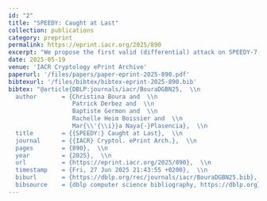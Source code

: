 ```yaml
---
id: "2"
title: "SPEEDY: Caught at Last"
collection: publications
category: preprint
permalink: https://eprint.iacr.org/2025/890
excerpt: "We propose the first valid (differential) attack on SPEEDY-7-192 with a time complexity of $$2^{186.36}$$. The search of the differential is achievied by chaining one round characteristics whom we selected based on criterias on their shape. The validity of the characteristics (and thereby of the differential) is verified using the quasidiffeential framework. Finally, we searched for the best probabilistically-extended differential and finalized the attack using the KyRiDi tool."
date: 2025-05-19
venue: 'IACR Cryptology ePrint Archive'
paperurl: '/files/papers/paper-eprint-2025-890.pdf'
bibtexurl: '/files/bibtex/bibtex-eprint-2025-890.bib'
bibtex: "@article{DBLP:journals/iacr/BouraDGBN25,  \\n
  author       = {Christina Boura and  \\n
                  Patrick Derbez and  \\n
                  Baptiste Germon and  \\n
                  Rachelle Heim Boissier and  \\n
                  Mar{\\'{\\i}}a Naya{-}Plasencia},  \\n
  title        = {{SPEEDY:} Caught at Last},  \\n
  journal      = {{IACR} Cryptol. ePrint Arch.},  \\n
  pages        = {890},  \\n
  year         = {2025},  \\n
  url          = {https://eprint.iacr.org/2025/890},  \\n
  timestamp    = {Fri, 27 Jun 2025 21:43:55 +0200},  \\n
  biburl       = {https://dblp.org/rec/journals/iacr/BouraDGBN25.bib},  \\n
  bibsource    = {dblp computer science bibliography, https://dblp.org}  \\n}"
---
```

